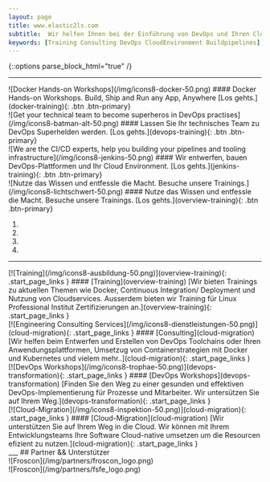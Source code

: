 ```yaml
---
layout: page
title: www.elastic2ls.com
subtitle:  Wir helfen Ihnen bei der Einführung von DevOps und Ihren Cloud Migration. Wir entwerfen, bauen DevOps-Plattformen und Ihr Cloud Environment. Wir bieten Trainings zu den Themen DevOps, Cloud, Linux und vieles mehr.
keywords: [Training Consulting DevOps CloudEnvironment Buildpipelines]
---
```

{::options parse_block_html="true" /}
<!--- SLIDER -->
<div class="slider">
<div id="carousel-top" class="carousel" data-interval="5000" data-ride="carousel">
<div class="carousel-inner">

___

<div class="item active">
![Docker Hands-on Workshops](/img/icons8-docker-50.png)
#### Docker Hands-on Workshops. Build, Ship and Run any App, Anywhere
[Los gehts.](docker-training){: .btn .btn-primary}
</div>

<div class="item">
![Get your technical team to become superheros in DevOps practises](/img/icons8-batman-alt-50.png)
#### Lassen Sie Ihr technisches Team zu DevOps Superhelden werden.
[Los gehts.](devops-training){: .btn .btn-primary}
</div>

<div class="item">
![We are the CI/CD experts, help you building your pipelines and tooling infrastructure](/img/icons8-jenkins-50.png)
#### Wir entwerfen, bauen DevOps-Plattformen und Ihr Cloud Environment.
[Los gehts.](jenkins-training){: .btn .btn-primary}
</div>

<div class="item">
![Nutze das Wissen und entfessle die Macht. Besuche unsere Trainings.](/img/icons8-lichtschwert-50.png)
#### Nutze das Wissen und entfessle die Macht. Besuche unsere Trainings.
[Los gehts.](overview-training){: .btn .btn-primary}
</div>

<ol class="carousel-indicators hidden-xs">
  <li data-target="#carousel-top" data-slide-to="0" class="active"></li>
  <li data-target="#carousel-top" data-slide-to="1"></li>
  <li data-target="#carousel-top" data-slide-to="2"></li>
  <li data-target="#carousel-top" data-slide-to="3"></li>
</ol>

</div>

___

</div>
</div>      
<!--- SLIDER -->
<!--- BOXES  -->
<div class="grid-content">

<div class="col-sm-10 col-md-5">
<div class="boxes flexible">
[![Training](/img/icons8-ausbildung-50.png)](overview-training){: .start_page_links }
#### [Training](overview-training)
[Wir bieten Trainings zu aktuellen Themen wie Docker, Continuous Integration/ Deployment und Nutzung von Cloudservices. Ausserdem bieten wir Training für Linux Professional Institut Zertifizierungen an.](overview-training){: .start_page_links }
</div>
</div>

<div class="col-sm-10 col-md-5">
<div class="boxes flexible">
[![Engineering Consulting Services](/img/icons8-dienstleistungen-50.png)](cloud-migration){: .start_page_links }
#### [Consulting](cloud-migration)
[Wir helfen beim Entwerfen und Erstellen von DevOps Toolchains oder Ihren Anwendungsplattformen, Umsetzug von Containerstrategien mit Docker und Kubernetes und vielem mehr..](cloud-migration){: .start_page_links }
</div>
</div>

<div class="col-sm-10 col-md-5">
<div class="boxes flexible">
[![DevOps Workshops](/img/icons8-trophae-50.png)](devops-transformation){: .start_page_links }
#### [DevOps Workshops](devops-transformation)
[Finden Sie den Weg zu einer gesunden und effektiven DevOps-Implementierung für Prozesse und Mitarbeiter. Wir untersützen Sie auf Ihrem Weg.](devops-transformation){: .start_page_links }
</div>
</div>

<div class="col-sm-10 col-md-5">
<div class="boxes flexible">
[![Cloud-Migration](/img/icons8-inspektion-50.png)](cloud-migration){: .start_page_links }
#### [Cloud-Migration](cloud-migration)
[Wir unterstützen Sie auf Ihrem Weg in die Cloud. Wir können mit Ihrem Entwicklungsteams Ihre Software Cloud-native umsetzen um die Resourcen efizient zu nutzen.](cloud-migration){: .start_page_links }
</div>
</div>

<div class="col-sm-24 col-md-12">
<div class="boxes flexible">
___
## Partner && Unterstützer
</div>
</div>

<div class="col-sm-10 col-md-5">
<div class="boxes flexible">
![Froscon](/img/partners/froscon_logo.png)
</div>
</div>
<div class="col-sm-10 col-md-5">
<div class="boxes flexible">
![Froscon](/img/partners/fsfe_logo.png)
</div>
</div>


</div>
<!--- BOXES  -->
